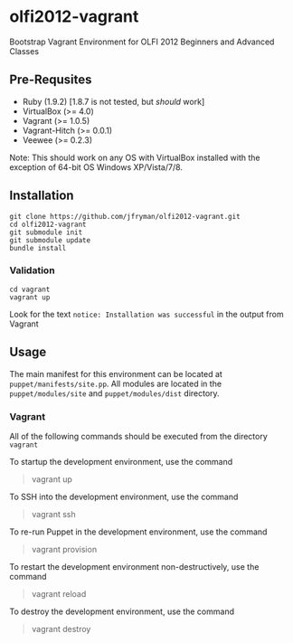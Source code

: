 olfi2012-vagrant
================

Bootstrap Vagrant Environment for OLFI 2012 Beginners and Advanced Classes

Pre-Requsites
-------------

+ Ruby (1.9.2) [1.8.7 is not tested, but _should_ work]
+ VirtualBox (>= 4.0)
+ Vagrant (>= 1.0.5)
+ Vagrant-Hitch (>= 0.0.1)
+ Veewee (>= 0.2.3)

Note: This should work on any OS with VirtualBox installed with the
exception of 64-bit OS Windows XP/Vista/7/8.

## Installation

    git clone https://github.com/jfryman/olfi2012-vagrant.git
    cd olfi2012-vagrant
    git submodule init
    git submodule update
    bundle install
 
### Validation

    cd vagrant
    vagrant up

Look for the text `notice: Installation was successful` in the output from Vagrant

## Usage

The main manifest for this environment can be located at `puppet/manifests/site.pp`. All modules are located in the `puppet/modules/site` and `puppet/modules/dist` directory. 

### Vagrant

All of the following commands should be executed from the directory `vagrant`

To startup the development environment, use the command

> vagrant up

To SSH into the development environment, use the command

> vagrant ssh

To re-run Puppet in the development environment, use the command

> vagrant provision

To restart the development environment non-destructively, use the command

> vagrant reload

To destroy the development environment, use the command

> vagrant destroy
